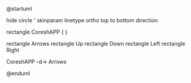 @startuml

hide circle
' skinparam linetype ortho
top to bottom direction

rectangle CoreshAPP {
}

rectangle Arrows
rectangle Up
rectangle Down
rectangle Left
rectangle Right

CoreshAPP -d-> Arrows

@enduml
